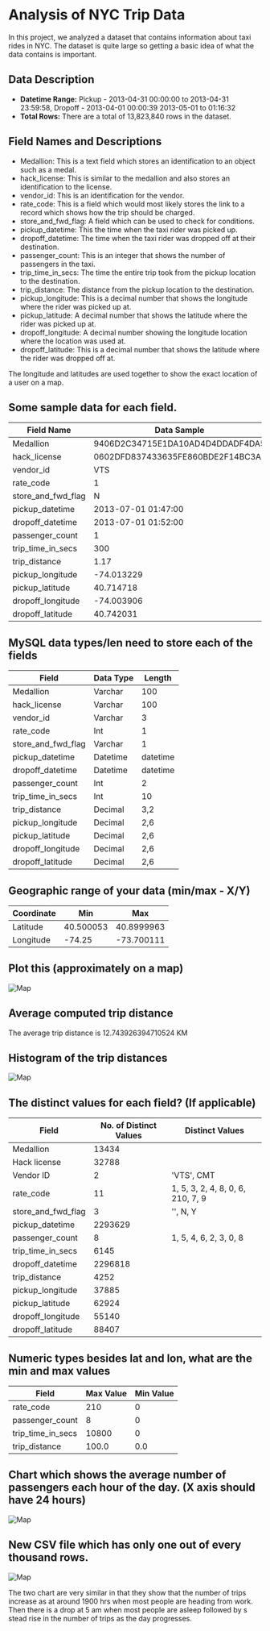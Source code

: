 # Analysis of NYC Trip Data

In this project, we analyzed a dataset that contains information about taxi rides in NYC. The dataset is quite large so getting a basic idea of what the data contains is important.

## Data Description

- **Datetime Range:** Pickup - 2013-04-31 00:00:00 to 2013-04-31 23:59:58, Dropoff - 2013-04-01 00:00:39 2013-05-01 to 01:16:32
- **Total Rows:** There are a total of 13,823,840 rows in the dataset.

## Field Names and Descriptions


- Medallion: This is a text field which stores an identification to an object such as a medal.
- hack_license: This is similar to the medallion and also stores an identification to the license.
- vendor_id: This is an identification for the vendor.
- rate_code: This is a field which would most likely stores the link to a record which shows how the trip should be charged.
- store_and_fwd_flag: A field which can be used to check for conditions.
- pickup_datetime: This the time when the taxi rider was picked up.
- dropoff_datetime: The time when the taxi rider was dropped off at their destination.
- passenger_count: This is an integer that shows the number of passengers in the taxi.
- trip_time_in_secs: The time the entire trip took from the pickup location to the destination.
- trip_distance: The distance from the pickup location to the destination.
- pickup_longitude: This is a decimal number that shows the longitude where the rider was picked up at.
- pickup_latitude: A decimal number that shows the latitude where the rider was picked up at.
- dropoff_longitude: A decimal number showing the longitude location where the location was used at.
- dropoff_latitude: This is a decimal number that shows the latitude where the rider was dropped off at.

The longitude and latitudes are used together to show the exact location of a user on a map.

## Some sample data for each field.
| Field Name           | Data Sample                                         |
|----------------------|-----------------------------------------------------|
| Medallion             | 9406D2C34715E1DA10AD4D4DDADF4DA5                    |
| hack_license          | 0602DFD837433635FE860BDE2F14BC3A                    |
| vendor_id             | VTS                                                 |
| rate_code             | 1                                                   |
| store_and_fwd_flag    | N                                                   |
| pickup_datetime       | 2013-07-01 01:47:00                                 |
| dropoff_datetime      | 2013-07-01 01:52:00                                 |
| passenger_count       | 1                                                   |
| trip_time_in_secs     | 300                                                 |
| trip_distance         | 1.17                                                |
| pickup_longitude      | -74.013229                                          |
| pickup_latitude       | 40.714718                                           |
| dropoff_longitude     | -74.003906                                          |
| dropoff_latitude      | 40.742031   


## MySQL data types/len need to store each of the fields

Field | Data Type | Length
--- | --- | ---
Medallion | Varchar | 100
hack_license | Varchar | 100
vendor_id | Varchar | 3
rate_code | Int | 1
store_and_fwd_flag | Varchar | 1
pickup_datetime | Datetime | datetime
dropoff_datetime | Datetime | datetime
passenger_count | Int | 2
trip_time_in_secs | Int | 10
trip_distance | Decimal | 3,2
pickup_longitude | Decimal | 2,6
pickup_latitude | Decimal | 2,6
dropoff_longitude | Decimal | 2,6
dropoff_latitude | Decimal | 2,6

## Geographic range of your data (min/max - X/Y)
| Coordinate             | Min | Max |
|--------------------|-----------|-----------|
| Latitude         | 40.500053     | 40.8999963        |
| Longitude   | -74.25       | -73.700111       |


## Plot this (approximately on a map)
![Map](Picture1.png "Map")

## Average computed trip distance
The average trip distance is 12.743926394710524 KM

## Histogram of the trip distances 
![Map](Picture2.png "Map")

## The distinct values for each field? (If applicable)


| Field | No. of Distinct Values | Distinct Values |
| ----- | --------------------- | --------------- |
| Medallion | 13434 |  |
| Hack license | 32788 |  |
| Vendor ID | 2 | 'VTS', CMT |
| rate_code | 11 | 1,   5,   3,   2,   4,   8,   0,   6, 210,   7,   9 |
| store_and_fwd_flag | 3 | '', N, Y |
| pickup_datetime | 2293629 | |
| passenger_count | 8 | 1, 5, 4, 6, 2, 3, 0, 8 |
| trip_time_in_secs | 6145 | |
| dropoff_datetime | 2296818 | |
| trip_distance | 4252 | |
| pickup_longitude | 37885 | |
| pickup_latitude | 62924 | |
| dropoff_longitude | 55140 | |
| dropoff_latitude | 88407 | |

## Numeric types besides lat and lon, what are the min and max values

| Field              | Max Value | Min Value |
|--------------------|-----------|-----------|
| rate_code          | 210       | 0         |
| passenger_count    | 8         | 0         |
| trip_time_in_secs  | 10800     | 0         |
| trip_distance      | 100.0     | 0.0       |

## Chart which shows the average number of passengers each hour of the day. (X axis should have 24 hours)

![Map](Picture3.png "Map")

## New CSV file which has only one out of every thousand rows.

![Map](Picture4.png "Map")

The two chart are very similar in that they show that the number of trips increase as at around 1900 hrs when most people are heading from work. Then there is a drop at 5 am when most people are asleep followed by s stead rise in the number of trips as the day progresses.